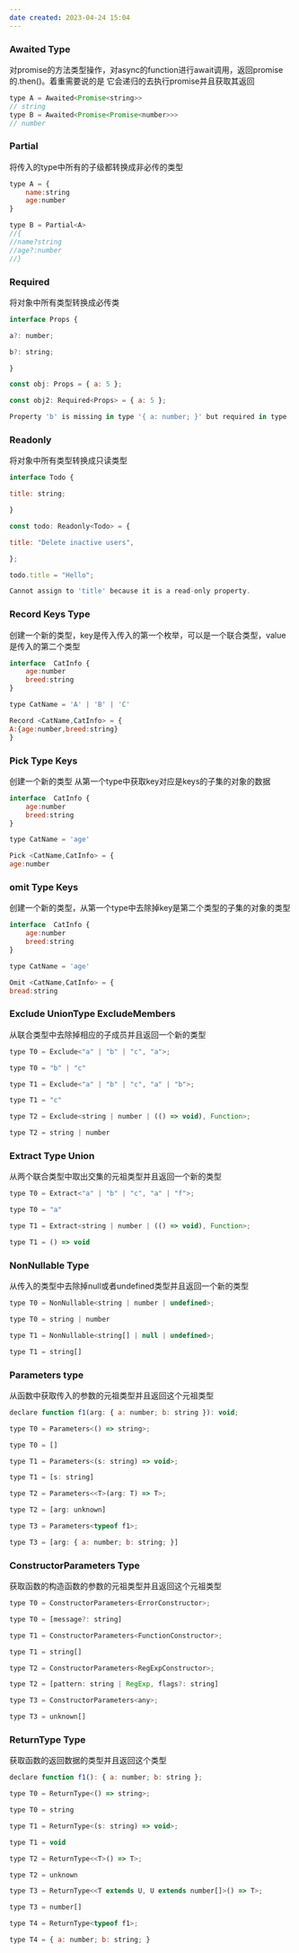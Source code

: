 ```yaml
---
date created: 2023-04-24 15:04
---
```


### Awaited Type
对promise的方法类型操作，对async的function进行await调用，返回promise的.then()。着重需要说的是 它会递归的去执行promise并且获取其返回

```js
type A = Awaited<Promise<string>>
// string
type B = Awaited<Promise<Promise<number>>>
// number
```

### Partial 
将传入的type中所有的子级都转换成非必传的类型

```js
type A = {
	name:string 
	age:number
}

type B = Partial<A>
//{
//name?string 
//age?:number
//}

```

### Required
将对象中所有类型转换成必传类

```js
interface Props {

a?: number;

b?: string;

}

const obj: Props = { a: 5 };

const obj2: Required<Props> = { a: 5 };

Property 'b' is missing in type '{ a: number; }' but required in type 'Required<Props>'.
```

### Readonly
将对象中所有类型转换成只读类型

```js
interface Todo {

title: string;

}

const todo: Readonly<Todo> = {

title: "Delete inactive users",

};

todo.title = "Hello";

Cannot assign to 'title' because it is a read-only property.
```

### Record Keys Type
创建一个新的类型，key是传入传入的第一个枚举，可以是一个联合类型，value是传入的第二个类型

```js
interface  CatInfo {
	age:number 
	breed:string 
}

type CatName = 'A' | 'B' | 'C'

Record <CatName,CatInfo> = {
A:{age:number,breed:string}
}
```

### Pick Type Keys
创建一个新的类型 从第一个type中获取key对应是keys的子集的对象的数据
```js
interface  CatInfo {
	age:number 
	breed:string 
}

type CatName = 'age'

Pick <CatName,CatInfo> = {
age:number
```

### omit Type Keys
创建一个新的类型，从第一个type中去除掉key是第二个类型的子集的对象的类型
```js
interface  CatInfo {
	age:number 
	breed:string 
}

type CatName = 'age'

Omit <CatName,CatInfo> = {
bread:string
```

### Exclude UnionType ExcludeMembers
从联合类型中去除掉相应的子成员并且返回一个新的类型
```js
type T0 = Exclude<"a" | "b" | "c", "a">;

type T0 = "b" | "c"

type T1 = Exclude<"a" | "b" | "c", "a" | "b">;

type T1 = "c"

type T2 = Exclude<string | number | (() => void), Function>;

type T2 = string | number
```

### Extract Type Union
从两个联合类型中取出交集的元祖类型并且返回一个新的类型
```js
type T0 = Extract<"a" | "b" | "c", "a" | "f">;

type T0 = "a"

type T1 = Extract<string | number | (() => void), Function>;

type T1 = () => void
```

### NonNullable Type
从传入的类型中去除掉null或者undefined类型并且返回一个新的类型
```js
type T0 = NonNullable<string | number | undefined>;

type T0 = string | number

type T1 = NonNullable<string[] | null | undefined>;

type T1 = string[]
```

### Parameters type
从函数中获取传入的参数的元祖类型并且返回这个元祖类型
```js
declare function f1(arg: { a: number; b: string }): void;

type T0 = Parameters<() => string>;

type T0 = []

type T1 = Parameters<(s: string) => void>;

type T1 = [s: string]

type T2 = Parameters<<T>(arg: T) => T>;

type T2 = [arg: unknown]

type T3 = Parameters<typeof f1>;

type T3 = [arg: { a: number; b: string; }]
```

### ConstructorParameters Type
获取函数的构造函数的参数的元祖类型并且返回这个元祖类型
```js
type T0 = ConstructorParameters<ErrorConstructor>;

type T0 = [message?: string]

type T1 = ConstructorParameters<FunctionConstructor>;

type T1 = string[]

type T2 = ConstructorParameters<RegExpConstructor>;

type T2 = [pattern: string | RegExp, flags?: string]

type T3 = ConstructorParameters<any>;

type T3 = unknown[]
```

### ReturnType Type
获取函数的返回数据的类型并且返回这个类型
```js
declare function f1(): { a: number; b: string };

type T0 = ReturnType<() => string>;

type T0 = string

type T1 = ReturnType<(s: string) => void>;

type T1 = void

type T2 = ReturnType<<T>() => T>;

type T2 = unknown

type T3 = ReturnType<<T extends U, U extends number[]>() => T>;

type T3 = number[]

type T4 = ReturnType<typeof f1>;

type T4 = { a: number; b: string; }
```
